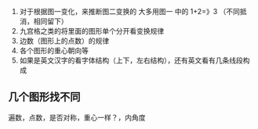 1. 对于根据图一变化，来推断图二变换的 大多用图一 中的 1+2=》3 （不同抵消，相同留下）
2. 九宫格之类的将里面的图形单个分开看变换规律
3. 边数（图形上的点数）的规律
4. 各个图形的重心朝向等
5. 如果是英文汉字的看字体结构（上下，左右结构），还有英文看有几条线段构成
## 几个图形找不同
遍数，点数，是否对称，重心一样？，内角度